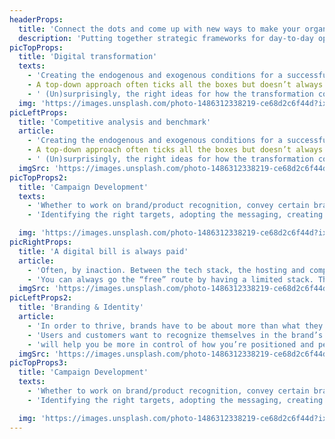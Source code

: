 ```yaml
---
headerProps:
  title: 'Connect the dots and come up with new ways to make your organization more performant.'
  description: 'Putting together strategic frameworks for day-to-day operations is a basic and crucial condition for aligning your teams and your resources toward clear long-term goals. We approach strategic endeavors by keeping in mind who’s the most important entity in the process: the end user.'
picTopProps:
  title: 'Digital transformation'
  texts:
    - 'Creating the endogenous and exogenous conditions for a successful digital transformation.'
    - A top-down approach often ticks all the boxes but doesn’t always have the right adhesion or comprehension of the operational challenges encountered. "
    - ' (Un)surprisingly, the right ideas for how the transformation comes from within. The digital layer is added as an enabler to go from ideas to blueprints.'
  img: 'https://images.unsplash.com/photo-1486312338219-ce68d2c6f44d?ixlib=rb-4.0.3&ixid=MnwxMjA3fDB8MHxwaG90by1wYWdlfHx8fGVufDB8fHx8&auto=format&fit=crop&w=2372&q=80'
picLeftProps:
  title: 'Competitive analysis and benchmark'
  article:
    - 'Creating the endogenous and exogenous conditions for a successful digital transformation.'
    - A top-down approach often ticks all the boxes but doesn’t always have the right adhesion or comprehension of the operational challenges encountered. "
    - ' (Un)surprisingly, the right ideas for how the transformation comes from within. The digital layer is added as an enabler to go from ideas to blueprints.'
  imgSrc: 'https://images.unsplash.com/photo-1486312338219-ce68d2c6f44d?ixlib=rb-4.0.3&ixid=MnwxMjA3fDB8MHxwaG90by1wYWdlfHx8fGVufDB8fHx8&auto=format&fit=crop&w=2372&q=80'
picTopProps2:
  title: 'Campaign Development'
  texts:
    - 'Whether to work on brand/product recognition, convey certain brand attributes, or move your users up in the funnel, we dig into our collective grey matter to give substance to your campaign'
    - 'Identifying the right targets, adopting the messaging, creating the creative concept, and defining the right channels to maximize impact, while staying in line with the brand’s personality and attributes'

  img: 'https://images.unsplash.com/photo-1486312338219-ce68d2c6f44d?ixlib=rb-4.0.3&ixid=MnwxMjA3fDB8MHxwaG90by1wYWdlfHx8fGVufDB8fHx8&auto=format&fit=crop&w=2372&q=80'
picRightProps:
  title: 'A digital bill is always paid'
  article:
    - 'Often, by inaction. Between the tech stack, the hosting and computation, the security risks, the conformity with data protection regulations, and the maintenance imperative, organizations have to keep an analytical eye on their costs, risks, and threats. '
    - 'You can always go the “free” route by having a limited stack. Then again, think of the person-hours lost, the missed opportunities, and other shortfalls.'
  imgSrc: 'https://images.unsplash.com/photo-1486312338219-ce68d2c6f44d?ixlib=rb-4.0.3&ixid=MnwxMjA3fDB8MHxwaG90by1wYWdlfHx8fGVufDB8fHx8&auto=format&fit=crop&w=2372&q=80'
picLeftProps2:
  title: 'Branding & Identity'
  article:
    - 'In order to thrive, brands have to be about more than what they sell.'
    - 'Users and customers want to recognize themselves in the brand’s promise and the values it carries. Defining or updating your definition of who you are, why you exist, and how you interact with the world'
    - 'will help you be more in control of how you’re positioned and perceived by your audience.'
  imgSrc: 'https://images.unsplash.com/photo-1486312338219-ce68d2c6f44d?ixlib=rb-4.0.3&ixid=MnwxMjA3fDB8MHxwaG90by1wYWdlfHx8fGVufDB8fHx8&auto=format&fit=crop&w=2372&q=80'
picTopProps3:
  title: 'Campaign Development'
  texts:
    - 'Whether to work on brand/product recognition, convey certain brand attributes, or move your users up in the funnel, we dig into our collective grey matter to give substance to your campaign'
    - 'Identifying the right targets, adopting the messaging, creating the creative concept, and defining the right channels to maximize impact, while staying in line with the brand’s personality and attributes'

  img: 'https://images.unsplash.com/photo-1486312338219-ce68d2c6f44d?ixlib=rb-4.0.3&ixid=MnwxMjA3fDB8MHxwaG90by1wYWdlfHx8fGVufDB8fHx8&auto=format&fit=crop&w=2372&q=80'
---
```

